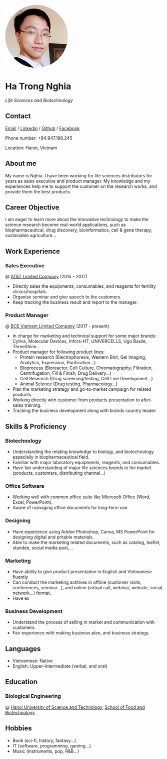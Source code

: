 ![](profile-pic.png)

# Ha Trong Nghia

*Life Sciences and Biotechnology*

## Contact

[Email](hatrongnghia@outlook.com) / [Linkedin](https://www.linkedin.com/in/nghia-ha-trong) / [Github](https://github.com/nghiaxsm) / [Facebook](https://www.facebook.com/haftrongjnghiax)

Phone number: +84.947.186.245

Location: Hanoi, Vietnam

## About me

My name is Nghia. I have been working for life sciences distributors for years as sales executive and product manager. My knowledge and my experiences help me to support the customer on the research works, and provide them the best products.

## Career Objective

I am eager to learn more about the innovative technology to make the science research become real-world applications, such as biopharmaceutical, drug discovery, bioinformatics, cell & gene therapy, sustainable agriculture...

## Work Experience

### Sales Executive

@ [AT&T Limited Company](http://ivfvietnam.vn) (2015 - 2017)
- Directly sales the equipments, consumables, and reagents for fertility clinics/hospitals.
- Organise seminar and give speech to the customers.
- Keep tracking the business result and report to the manager. 

### Product Manager

@ [BCE Vietnam Limited Company](https://bcevietnam.com.vn) (2017 - present)
- In charge for marketing and technical support for some major brands: Cytiva, Molecular Devices, Infors-HT, UNIVERCELLS, Ugo Basile, ThreeShine...
- Product manager for following product lines:
	- Protein research (Electrophoresis, Western Blot, Gel Imaging, Analytics, Expression, Purification...)
	- Bioprocess (Bioreactor, Cell Culture, Chromatography, Filtration, Centrifugation, Fill & Finish, Drug Delivery...)
	- Cell Research (Drug screening/testing, Cell Line Development...)
	- Animal Science (Drug testing, Pharmacology…)
- Plan the marketing strategy and go-to-market campaign for related products. 
- Working directly with customer from products presentation to after-sales training. 
- Tracking the business development along with brands country leader. 

## Skills & Proficiency

### Biotechnology

- Understanding the relating knowledge to biology, and biotechnology especially in biopharmaceutical field.
- Familiar with major laboratory equipments, reagents, and consumables.
- Have fair understanding of major life sciences brands in the market (products, customers, distributing channel...)

### Office Software

- Working well with common office suite like Microsoft Office (Word, Excel, PowerPoint).
- Aware of managing office documents for long-term use.
 
### Designing

- Have experience using Adobe Photoshop, Canva, MS PowerPoint for designing digital and pritable materials.
- Able to make the marketing related documents, such as catalog, leaflet, standee, social media post,...

### Marketing

- Have ability to give product presentation in English and Vietnamese fluently
- Can conduct the marketing actitives in offline (customer visits, conferences, seminar...), and online (virtual call, webinar, website, social network...) format.
- Have ex

### Business Development

- Understand the process of selling in market and communication with customers.
- Fair experience with making business plan, and business strategy.

## Languages
- Vietnamese: Native
- English: Upper-Intermediate (verbal, and oral)

## Education
### Biological Engineering

@ [Hanoi University of Science and Technology](https://hust.edu.vn/), [School of Food and Biotechnology](http://sbft.hust.edu.vn/)

## Hobbies
- Book (sci-fi, history, fantasy...)
- IT (software, programming, gaming...)
- Music (instruments, pop, R&B...)
